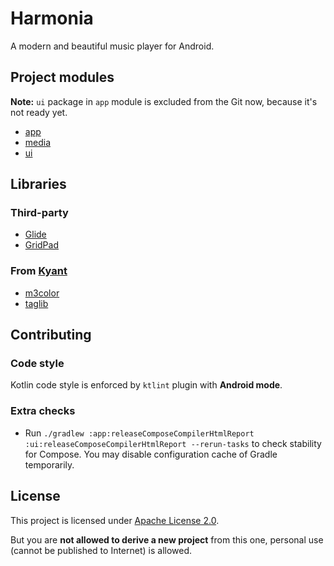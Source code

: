 # Harmonia

A modern and beautiful music player for Android.

## Project modules

**Note:** `ui` package in `app` module is excluded from the Git now, because it's not ready yet.

- [app](app/README.md)
- [media](media/README.md)
- [ui](ui/README.md)

## Libraries

### Third-party

- [Glide](https://github.com/bumptech/glide)
- [GridPad](https://github.com/touchlane/gridpad-android)

### From [Kyant](https://github.com/Kyant0)

- [m3color](https://github.com/Kyant0/m3color)
- [taglib](https://github.com/Kyant0/taglib)

## Contributing

### Code style

Kotlin code style is enforced by `ktlint` plugin with **Android mode**.

### Extra checks

- Run `./gradlew :app:releaseComposeCompilerHtmlReport :ui:releaseComposeCompilerHtmlReport --rerun-tasks` to check
  stability for Compose. You may disable configuration cache of Gradle temporarily.

## License

This project is licensed under [Apache License 2.0](LICENSE).

But you are **not allowed to derive a new project** from this one, personal use (cannot be published to Internet) is
allowed.
